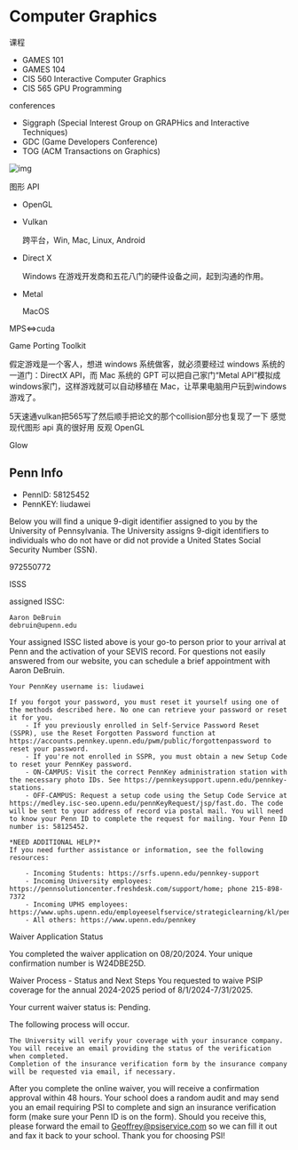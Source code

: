 # Computer Graphics

课程

- GAMES 101
- GAMES 104
- CIS 560 Interactive Computer Graphics
- CIS 565 GPU Programming

conferences

- Siggraph (Special Interest Group on GRAPHics and Interactive Techniques)
- GDC (Game Developers Conference)
- TOG (ACM Transactions on Graphics)

![img](https://imagepphcloud.thepaper.cn/pph/image/257/370/329.jpg)

图形 API

- OpenGL

- Vulkan

  跨平台，Win, Mac, Linux, Android

- Direct X

  Windows 在游戏开发商和五花八门的硬件设备之间，起到沟通的作用。

- Metal

  MacOS

MPS<=>cuda

Game Porting Toolkit

假定游戏是一个客人，想进 windows 系统做客，就必须要经过 windows 系统的一道门：DirectX API，而 Mac 系统的 GPT 可以把自己家门“Metal API”模拟成windows家门，这样游戏就可以自动移植在 Mac，让苹果电脑用户玩到windows游戏了。

5天速通vulkan把565写了然后顺手把论文的那个collision部分也复现了一下
感觉现代图形 api 真的很好用 反观 OpenGL

Glow

## Penn Info

- PennID: 58125452
- PennKEY: liudawei

Below you will find a unique 9-digit identifier assigned to you by the University of Pennsylvania. The University assigns 9-digit identifiers to individuals who do not have or did not provide a United States Social Security Number (SSN).

972550772

ISSS

assigned ISSC:

    Aaron DeBruin
    debruin@upenn.edu 

Your assigned ISSC listed above is your go-to person prior to your arrival at Penn and the activation of your SEVIS record. For questions not easily answered from our website, you can schedule a brief appointment with Aaron DeBruin. 

```
Your PennKey username is: liudawei

If you forgot your password, you must reset it yourself using one of the methods described here. No one can retrieve your password or reset it for you.
	- If you previously enrolled in Self-Service Password Reset (SSPR), use the Reset Forgotten Password function at https://accounts.pennkey.upenn.edu/pwm/public/forgottenpassword to reset your password.
	- If you're not enrolled in SSPR, you must obtain a new Setup Code to reset your PennKey password. 
	- ON-CAMPUS: Visit the correct PennKey administration station with the necessary photo IDs. See https://pennkeysupport.upenn.edu/pennkey-stations.
	- OFF-CAMPUS: Request a setup code using the Setup Code Service at https://medley.isc-seo.upenn.edu/pennKeyRequest/jsp/fast.do. The code will be sent to your address of record via postal mail. You will need to know your Penn ID to complete the request for mailing. Your Penn ID number is: 58125452.

*NEED ADDITIONAL HELP?*
If you need further assistance or information, see the following resources:

	- Incoming Students: https://srfs.upenn.edu/pennkey-support
	- Incoming University employees: https://pennsolutioncenter.freshdesk.com/support/home; phone 215-898-7372
	- Incoming UPHS employees: https://www.uphs.upenn.edu/employeeselfservice/strategiclearning/kl/pennkey.html
	- All others: https://www.upenn.edu/pennkey 
```

Waiver Application Status

You completed the waiver application on 08/20/2024. Your unique confirmation number is W24DBE25D.

Waiver Process - Status and Next Steps
You requested to waive PSIP coverage for the annual 2024-2025 period of 8/1/2024-7/31/2025.

Your current waiver status is: Pending.

The following process will occur.

    The University will verify your coverage with your insurance company.
    You will receive an email providing the status of the verification when completed.
    Completion of the insurance verification form by the insurance company will be requested via email, if necessary.

After you complete the online waiver, you will receive a confirmation approval within 48 hours. Your school does a random audit and may send you an email requiring PSI to complete and sign an insurance verification form (make sure your Penn ID is on the form). Should you receive this, please forward the email to Geoffrey@psiservice.com so we can fill it out and fax it back to your school.  Thank you for choosing PSI!
